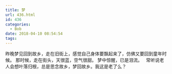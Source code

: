 ```yaml
---
title: 梦
url: 436.html
id: 436
categories:
  - Bob
date: 2018-04-10 08:54:54
tags:
---
```


昨晚梦见回到故乡，走在旧街上，感觉自己身体要飘起来了，仿佛又要回到童年时候。 那时候，走在街头，天很蓝，空气很甜。 梦中惊醒，已是泪流。   常听说老人会想叶落归根，总是思念故乡，梦回故乡。我这是老了么？